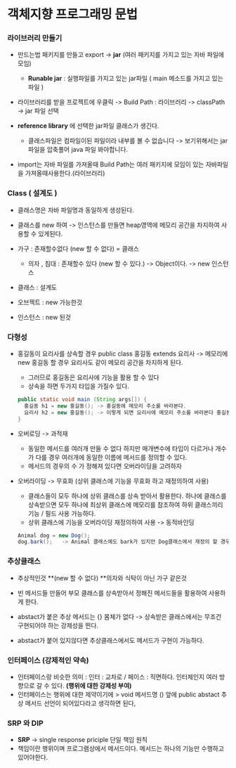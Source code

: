 # 객체지향 프로그래밍 문법

### 라이브러리 만들기

* 만드는법 패키지를 만들고 export -> **jar** (여러 패키지를 가지고 있는 자바 파일에 모임)
  * **Runable jar** : 실행파일를 가지고 있는 jar파일 ( main 메소드를 가지고 있는 파일 )

* 라이브러리를 받을 프로젝트에 우클릭 -> Build Path : 라이브러리 -> classPath -> jar 파일 선택
* **reference library** 에 선택한 jar파일 클래스가 생긴다.
  * 클래스파일은 컴파일이된 파일이라 내부를 볼 수 없습니다 ->  보기위해서는 jar 파일을 압축풀어 java 파일 봐야합니다.
* import는 자바 파일를 가져올때 Build Path는 여러 패키지에 모임이 있는 자바파일을 가져올때사용한다.(라이브러리)



### Class ( 설계도 )

* 클래스명은 자바 파일명과 동일하게 생성된다.

* 클래스를 new 하여 -> 인스턴스를 만들면 heap영역에 메모리 공간을 차지하여 사용할 수 있게된다.

* 가구 : 존재할수없다 (new 할 수 없다) = 클래스
  * 의자 , 침대 : 존재할수 있다 (new 할 수 있다.) -> Object이다. -> new 인스턴스
* 클래스 : 설계도
* 오브젝트 : new 가능한것
* 인스턴스 : new 된것



### 다형성

* 홍길동이 요리사를 상속할 경우 public class 홍길동 extends 요리사 -> 메모리에 new 홍길동 할 경우 요리사도 같이 메모리 공간을 차지하게 된다.

  * 그러므로 홍길동은 요리사에 기능을 활용 할 수 있다
  * 상속을 하면 두가지 타입을 가질수 있다.

  ~~~java
  public static void main (String args[]) {
  	홍길동 h1 = new 홍길동(); -> 홍길동에 메모리 주소를 바라본다.
  	요리사 h2 = new 홍길동(); -> 이렇게 되면 요리사에 메모리 주소를 바라본다 홍길동이기도하면서 요리사이기도하다.
  }
  ~~~



* 오버로딩 -> 과적재

  * 동일한 메서드를 여러개 만들 수 없다 하지만 매개변수에 타입이 다르거나 개수가 다를 경우 여러개에 동일한 이름에 메서드를 정의할 수 있다.
  * 메서드의 경우의 수 가 정해져 있다면 오버라이딩을 고려하자

* 오버라이딩 -> 무효화 (상위 클래스에 기능을 무효화 하고 재정의하여 사용)

  * 클래스들이 모두 하나에 상위 클래스를 상속 받아서 활용한다. 하나에 클래스를 상속받으면 모두 하나에 최상위 클래스에 메모리를 참조하여  하위 클래스끼리 기능 / 필드 사용 가능하다.
  * 상위 클래스에 기능을 오버라이딩 재정의하여 사용 -> 동적바인딩

  ~~~java
  Animal dog = new Dog();
  dog.bark();	-> Animal 클래스에도 bark가 있지만 Dog클래스에서 재정의 할 경우 Animal에 메서드는 무효화 되어 사용되지않고 dog에서 재정의한 메서드를 사용하게 된다.
  ~~~

  

### 추상클래스

* 추상적인것 **(new 할 수 없다) **의자와 식탁이 아닌 가구 같은것
* 빈 메서드들 만들어 부모 클래스를 상속받아서 정해진 메서드들을 활용하여 사용하게 한다.

* abstact가 붙은 추상 메서드는 {} 몸체가 없다 -> 상속받은 클래스에서는 무조건 구현되어야 하는 강제성을 띈다.
* abstact가 붙어 있지않다면 추상클래스에서도 메서드가 구현이 가능하다.



### 인터페이스 (강제적인 약속)

* 인터페이스랑 비슷한 의미 : 인터 : 교차로  / 페이스 : 직면하다. 인터체인지 여러 방향으로 갈 수 있다. **(행위에 대한 강제성 부여)**
* 인터페이스는 행위에 대한 제약이기에 > void 메서드명 () 앞에 public abstact 추상 메서드 선언이 되어있다라고 생각하면 된다,                                         



### SRP 와 DIP

* **SRP** -> single response priciple 단일 책임 원칙
* 책임이란 행위이며 프로그램상에서 메서드이다. 메서드는 하나의 기능만 수행하고 있어야한다.
